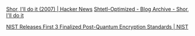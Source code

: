 
[Shor, I'll do it (2007) | Hacker News](https://news.ycombinator.com/item?id=32294430)
[Shtetl-Optimized - Blog Archive - Shor, I'll do it](https://scottaaronson.blog/?p=208)

[NIST Releases First 3 Finalized Post-Quantum Encryption Standards | NIST](https://www.nist.gov/news-events/news/2024/08/nist-releases-first-3-finalized-post-quantum-encryption-standards?_bhlid=1ff5eef8914205413c93c758a30c7afce5305655)
